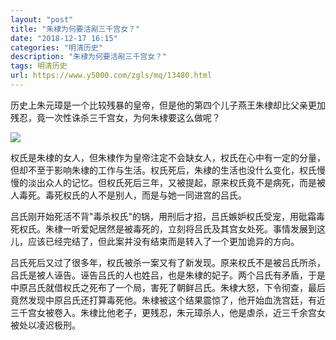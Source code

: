 ```yaml
---
layout: "post"
title: "朱棣为何要活剐三千宫女？"
date: "2018-12-17 16:15"
categories: "明清历史"
description: "朱棣为何要活剐三千宫女？"
tags: 明清历史
url: https://www.y5000.com/zgls/mq/13480.html
---
```






历史上朱元璋是一个比较残暴的皇帝，但是他的第四个儿子燕王朱棣却比父亲更加残忍，竟一次性诛杀三千宫女，为何朱棣要这么做呢？

![](https://img.y5000.com/uploads/allimg/170214/1J120K63-0.jpg)

权氏是朱棣的女人，但朱棣作为皇帝注定不会缺女人，权氏在心中有一定的分量，但却不至于影响朱棣的工作与生活。权氏死后，朱棣的生活也没什么变化，权氏慢慢的淡出众人的记忆。但权氏死后三年，又被提起，原来权氏竟不是病死，而是被人毒死。毒死权氏的人不是别人，而是与她一同进宫的吕氏。

吕氏刚开始死活不背"毒杀权氏"的锅，用刑后才招，吕氏嫉妒权氏受宠，用砒霜毒死权氏。朱棣一听爱妃居然是被毒死的，立刻将吕氏及其宫女处死。事情发展到这儿，应该已经完结了，但此案并没有结束而是转入了一个更加诡异的方向。

吕氏死后又过了很多年，权氏被杀一案又有了新发现。原来权氏不是被吕氏所杀，吕氏是被人诬告。诬告吕氏的人也姓吕，也是朱棣的妃子。两个吕氏有矛盾，于是中原吕氏就借权氏之死布了一个局，害死了朝鲜吕氏。朱棣大怒，下令彻查，最后竟然发现中原吕氏还打算毒死他。朱棣被这个结果震惊了，他开始血洗宫廷，有近三千宫女被卷入。朱棣比他老子，更残忍，朱元璋杀人，他是虐杀，近三千余宫女被处以凌迟极刑。
